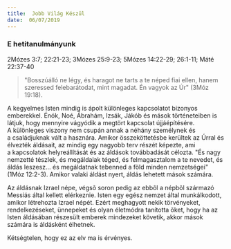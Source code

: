 ```yaml
---
title:  Jobb Világ Készül
date:  06/07/2019
---
```


### E hetitanulmányunk
2Mózes 3:7; 22:21-23; 3Mózes 25:9-23; 5Mózes 14:22-29; 26:1-11; Máté 22:37-40

> <p></p>
> "Bosszúálló ne légy, és haragot ne tarts a te néped fiai ellen, hanem szeressed felebarátodat, mint magadat. Én vagyok az Úr" (3Móz 19:18).

A kegyelmes Isten mindig is ápolt különleges kapcsolatot bizonyos emberekkel. Énók, Noé, Ábrahám, Izsák, Jákób és mások történeteiben is látjuk, hogy mennyire vágyódik a megtört kapcsolat újjáépítésére. A különleges viszony nem csupán annak a néhány személynek és a családjuknak vált a hasznára. Amikor összeköttetésbe kerültek az Úrral és élvezték áldásait, az mindig egy nagyobb terv részét képezte, ami a kapcsolatok helyreállítását és az áldások továbbadását célozta. "És nagy nemzetté tészlek, és megáldalak téged, és felmagasztalom a te nevedet, és áldás leszesz… és megáldatnak tebenned a föld minden nemzetségei" (1Móz 12:2-3). Amikor valaki áldást nyert, áldás lehetett mások számára.

Az áldásnak Izrael népe, végsõ soron pedig az ebbõl a népbõl származó Messiás által kellett elérkeznie. Isten egy egész nemzet által munkálkodott, amikor létrehozta Izrael népét. Ezért meghagyott nekik törvényeket, rendelkezéseket, ünnepeket és olyan életmódra tanította õket, hogy ha az Isten áldásában részesült emberek mindezeket követik, akkor mások számára is áldásként élhetnek.

Kétségtelen, hogy ez az elv ma is érvényes.